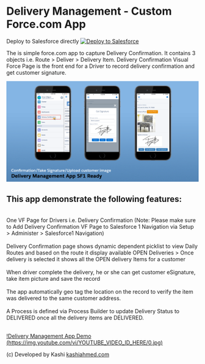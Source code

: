 # Delivery Management - Custom Force.com App
Deploy to Salesforce directly
<a href="https://githubsfdeploy.herokuapp.com?owner=kashiahmed&repo=DeliveryManagementApp">
  <img alt="Deploy to Salesforce"
       src="https://raw.githubusercontent.com/afawcett/githubsfdeploy/master/src/main/webapp/resources/img/deploy.png">
</a>

<p>The is simple force.com app to capture Delivery Confirmation. It contains 3 objects i.e.  Route > Deliver > Delivery Item. Delivery Confirmation Visual Force Page is the front end for a Driver to record delivery confirmation and get customer signature.
</p>
<p>   <img alt="Delivery Management SF1 Ready"
       src="https://raw.githubusercontent.com/kashiahmed/DeliveryManagementApp/master/img/dm_sf1-phone.png"> </p>
 <p>
 <h2>This app demonstrate the following features: </h2> <br/>
One VF Page for Drivers i.e. Delivery Confirmation (Note: Please make sure to Add Delivery Confirmation VF Page to Salesforce 1 Navigation via Setup > Administer > Salesforce1 Navigation)  <br/> <br/>
Delivery Confirmation page shows dynamic dependent picklist to view Daily Routes and based on the route it display available OPEN Deliveries > Once delivery is selected it shows all the OPEN delivery Items for a customer <br/><br/>
When driver complete the delivery, he or she can get customer eSignature, take item picture and save the record <br/><br/>
The app automatically geo tag the location on the record to verify the item was delivered to the same customer address. <br/> <br/>
A Process is defined via Process Builder to update Delivery Status to DELIVERED once all the delivery items are DELIVERED. <br/><br/>
</p>

[!Delivery Management App Demo (https://img.youtube.com/vi/YOUTUBE_VIDEO_ID_HERE/0.jpg)](https://www.youtube.com/embed/5VG7BYHSsBw)


<p>
(c) Developed by Kashi <a href="http://kashiahmed.com"> kashiahmed.com </a>
 </p>
       
 
 

